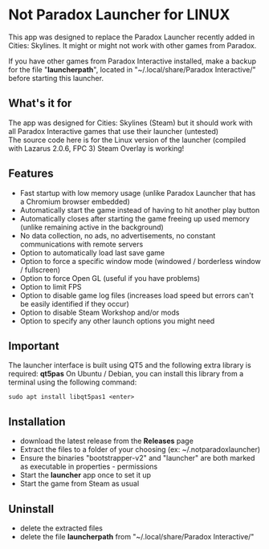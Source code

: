 # Not Paradox Launcher for LINUX

This app was designed to replace the Paradox Launcher recently added in Cities: Skylines.
It might or might not work with other games from Paradox.

If you have other games from Paradox Interactive installed, make a backup for the file "**launcherpath**", located in "~/.local/share/Paradox Interactive/" before starting this launcher.

## What's it for

The app was designed for Cities: Skylines (Steam) but it should work with all Paradox Interactive games that use their launcher (untested)  
The source code here is for the Linux version of the launcher (compiled with Lazarus 2.0.6, FPC 3) 
Steam Overlay is working!

## Features

- Fast startup with low memory usage (unlike Paradox Launcher that has a Chromium browser embedded)
- Automatically start the game instead of having to hit another play button
- Automatically closes after starting the game freeing up used memory (unlike remaining active in the background)
- No data collection, no ads, no advertisements, no constant communications with remote servers
- Option to automatically load last save game
- Option to force a specific window mode (windowed / borderless window / fullscreen)
- Option to force Open GL (useful if you have problems)
- Option to limit FPS
- Option to disable game log files (increases load speed but errors can't be easily identified if they occur)
- Option to disable Steam Workshop and/or mods
- Option to specify any other launch options you might need

## Important

The launcher interface is built using QT5 and the following extra library is required: **qt5pas**
On Ubuntu / Debian, you can install this library from a terminal using the following command:

	sudo apt install libqt5pas1 <enter>

## Installation

- download the latest release from the **Releases** page
- Extract the files to a folder of your choosing (ex: ~/.notparadoxlauncher)
- Ensure the binaries "bootstrapper-v2" and "launcher" are both marked as executable in properties - permissions
- Start the **launcher** app once to set it up
- Start the game from Steam as usual

## Uninstall

- delete the extracted files
- delete the file **launcherpath** from "~/.local/share/Paradox Interactive/"
